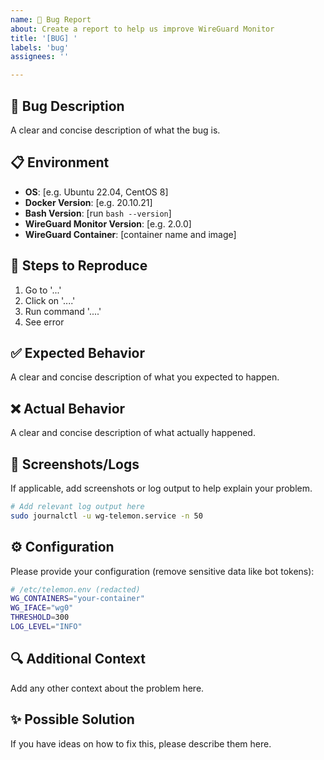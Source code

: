 ```yaml
---
name: 🐛 Bug Report
about: Create a report to help us improve WireGuard Monitor
title: '[BUG] '
labels: 'bug'
assignees: ''

---
```


## 🐛 Bug Description
A clear and concise description of what the bug is.

## 📋 Environment
- **OS**: [e.g. Ubuntu 22.04, CentOS 8]
- **Docker Version**: [e.g. 20.10.21]  
- **Bash Version**: [run `bash --version`]
- **WireGuard Monitor Version**: [e.g. 2.0.0]
- **WireGuard Container**: [container name and image]

## 🔄 Steps to Reproduce
1. Go to '...'
2. Click on '....'
3. Run command '....'
4. See error

## ✅ Expected Behavior
A clear and concise description of what you expected to happen.

## ❌ Actual Behavior  
A clear and concise description of what actually happened.

## 📸 Screenshots/Logs
If applicable, add screenshots or log output to help explain your problem.

```bash
# Add relevant log output here
sudo journalctl -u wg-telemon.service -n 50
```

## ⚙️ Configuration
Please provide your configuration (remove sensitive data like bot tokens):

```bash
# /etc/telemon.env (redacted)
WG_CONTAINERS="your-container"
WG_IFACE="wg0"
THRESHOLD=300
LOG_LEVEL="INFO"
```

## 🔍 Additional Context
Add any other context about the problem here.

## ✨ Possible Solution
If you have ideas on how to fix this, please describe them here.
